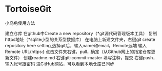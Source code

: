 # TortoiseGit
小乌龟使用方法

建立仓库 在github中Create a new repository（*git源代码管理版本工具）
复制https地址（*sqlite小型的关系型数据库）
在电脑上新建文件夹，右键git create repository here
setting,选择git后，输入name和email，Remote远端 输入Remote URL(https:)
点击文件夹右键，pull...确定（从Github网上的指定仓库更新文件）
创建readme.md
右键git-commit-master
填写注释，提交
右键push...输入帐号跟密码
进GitHub网站，可以看到本地仓库已同步

